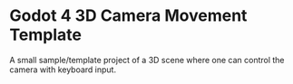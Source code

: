 # Godot 4 3D Camera Movement Template

A small sample/template project of a 3D scene where one can control the camera with keyboard input.
